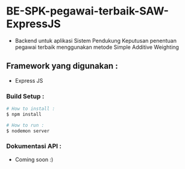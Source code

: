 # BE-SPK-pegawai-terbaik-SAW-ExpressJS
* Backend untuk aplikasi Sistem Pendukung Keputusan penentuan pegawai terbaik menggunakan metode Simple Additive Weighting

## Framework yang digunakan :
* Express JS

### Build Setup :
```bash
# How to install :
$ npm install

# How to run :
$ nodemon server
```

### Dokumentasi API :
* Coming soon :)
